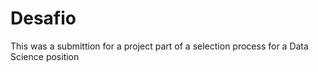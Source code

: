 # Desafio
This was a submittion for a project part of a selection process for a Data Science position
